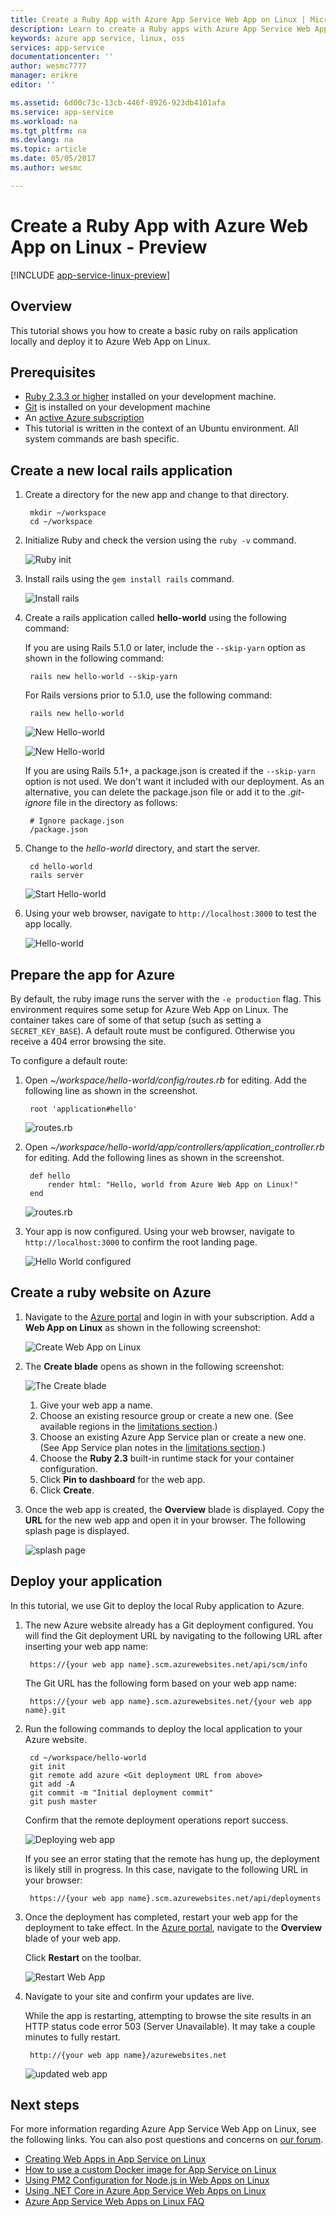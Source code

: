```yaml
---
title: Create a Ruby App with Azure App Service Web App on Linux | Microsoft Docs
description: Learn to create a Ruby apps with Azure App Service Web App on Linux.
keywords: azure app service, linux, oss
services: app-service
documentationcenter: ''
author: wesmc7777
manager: erikre
editor: ''

ms.assetid: 6d00c73c-13cb-446f-8926-923db4101afa
ms.service: app-service
ms.workload: na
ms.tgt_pltfrm: na
ms.devlang: na
ms.topic: article
ms.date: 05/05/2017
ms.author: wesmc

---
```

# Create a Ruby App with Azure Web App on Linux - Preview

[!INCLUDE [app-service-linux-preview](../../includes/app-service-linux-preview.md)]

## Overview

This tutorial shows you how to create a basic ruby on rails application locally and deploy it to Azure Web App on Linux.

## Prerequisites

* [Ruby 2.3.3 or higher](https://www.ruby-lang.org/en/documentation/installation/#rubyinstaller)  installed on your development machine.
* [Git](https://git-scm.com/downloads) is installed on your development machine
* An [active Azure subscription](https://azure.microsoft.com/pricing/free-trial/)
* This tutorial is written in the context of an Ubuntu environment. All system commands are bash specific.


## Create a new local rails application

1. Create a directory for the new app and change to that directory.

		mkdir ~/workspace
		cd ~/workspace

2. Initialize Ruby and check the version using the `ruby -v` command.

    ![Ruby init](./media/app-service-linux-ruby-get-started/ruby-version.png)

3. Install rails using the `gem install rails` command.

    ![Install rails](./media/app-service-linux-ruby-get-started/install-rails.png)

4. Create a rails application called **hello-world** using the following command:

	If you are using Rails 5.1.0 or later, include the `--skip-yarn` option as shown in the following command:

		rails new hello-world --skip-yarn

	For Rails versions prior to 5.1.0, use the following command:

		rails new hello-world 

    ![New Hello-world](./media/app-service-linux-ruby-get-started/rails-new-hello-world.png)

    ![New Hello-world](./media/app-service-linux-ruby-get-started/rails-new-hello-world-2.png)

	If you are using Rails 5.1+, a package.json is created if the `--skip-yarn` option is not used. We don't want it included with our deployment. As an alternative, you can delete the package.json file or add it to the *.git-ignore* file in the directory as follows: 

		# Ignore package.json
		/package.json

5. Change to the *hello-world* directory, and start the server.

		cd hello-world
		rails server

    ![Start Hello-world](./media/app-service-linux-ruby-get-started/start-hello-world-server.png)
	
6. Using your web browser, navigate to `http://localhost:3000` to test the app locally.	

    ![Hello-world](./media/app-service-linux-ruby-get-started/hello-world.png)

## Prepare the app for Azure

By default, the ruby image runs the server with the `-e production` flag. This environment requires some setup for Azure Web App on Linux. The container takes care of some of that setup (such as setting a `SECRET_KEY_BASE`). A default route must be configured. Otherwise you receive a 404 error browsing the site.

To configure a default route:

1. Open *~/workspace/hello-world/config/routes.rb* for editing. Add the following line as shown in the screenshot. 

		root 'application#hello'

	![routes.rb](./media/app-service-linux-ruby-get-started/routes-rb.png)


2. Open *~/workspace/hello-world/app/controllers/application_controller.rb* for editing. Add the following lines as shown in the screenshot.

		def hello
			render html: "Hello, world from Azure Web App on Linux!"
		end

	![routes.rb](./media/app-service-linux-ruby-get-started/application-controller-rb.png)


3. Your app is now configured. Using your web browser, navigate to `http://localhost:3000` to confirm the root landing page.

	![Hello World configured](./media/app-service-linux-ruby-get-started/hello-world-configured.png)

## Create a ruby website on Azure

1. Navigate to the [Azure portal](http://portal.azure.com) and login in with your subscription. Add a **Web App on Linux** as shown in the following screenshot:

	![Create Web App on Linux](./media/app-service-linux-ruby-get-started/top-level-create.png)

2. The **Create blade** opens as shown in the following screenshot:

	![The Create blade](./media/app-service-linux-ruby-get-started/create-blade.png)


	1. Give your web app a name.
	2. Choose an existing resource group or create a new one. (See available regions in the [limitations section](app-service-linux-intro.md).)
	3. Choose an existing Azure App Service plan or create a new one. (See App Service plan notes in the [limitations section](app-service-linux-intro.md).)
	4. Choose the **Ruby 2.3** built-in runtime stack for your container configuration.
	5. Click **Pin to dashboard** for the web app.
	6. Click **Create**.

3. Once the web app is created, the **Overview** blade is displayed. Copy the **URL** for the new web app and open it in your browser. The following splash page is displayed.

	![splash page](./media/app-service-linux-ruby-get-started/splash-page.png)


## Deploy your application

In this tutorial, we use Git to deploy the local Ruby application to Azure.

1. The new Azure website already has a Git deployment configured. You will find the Git deployment URL by navigating to the following URL after inserting your web app name:

		https://{your web app name}.scm.azurewebsites.net/api/scm/info

	The Git URL has the following form based on your web app name:

		https://{your web app name}.scm.azurewebsites.net/{your web app name}.git

2. Run the following commands to deploy the local application to your Azure website.

		cd ~/workspace/hello-world
		git init
		git remote add azure <Git deployment URL from above>
		git add -A
		git commit -m "Initial deployment commit"
		git push master

	Confirm that the remote deployment operations report success.

	![Deploying web app](./media/app-service-linux-ruby-get-started/deployment-success.png)

	If you see an error stating that the remote has hung up, the deployment is likely still in progress. In this case, navigate to the following URL in your browser:

		https://{your web app name}.scm.azurewebsites.net/api/deployments

3. Once the deployment has completed, restart your web app for the deployment to take effect. In the [Azure portal](http://portal.azure.com), navigate to the **Overview** blade of your web app.

	Click **Restart** on the toolbar.

	![Restart Web App](./media/app-service-linux-ruby-get-started/restart-web-app.png)

4. Navigate to your site and confirm your updates are live. 

	While the app is restarting, attempting to browse the site results in an HTTP status code error 503 (Server Unavailable). It may take a couple minutes to fully restart.

		http://{your web app name}/azurewebsites.net

	![updated web app](./media/app-service-linux-ruby-get-started/hello-world-updated.png)
	

## Next steps
For more information regarding Azure App Service Web App on Linux, see the following links. You can also post questions and concerns on [our forum](https://social.msdn.microsoft.com/forums/azure/home?forum=windowsazurewebsitespreview).

* [Creating Web Apps in App Service on Linux](app-service-linux-how-to-create-web-app.md)
* [How to use a custom Docker image for App Service on Linux](app-service-linux-using-custom-docker-image.md)
* [Using PM2 Configuration for Node.js in Web Apps on Linux](app-service-linux-using-nodejs-pm2.md)
* [Using .NET Core in Azure App Service Web Apps on Linux](app-service-linux-using-dotnetcore.md)
* [Azure App Service Web Apps on Linux FAQ](app-service-linux-faq.md)

